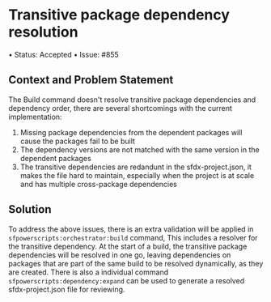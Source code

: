 # Transitive package dependency resolution
•	Status: Accepted
•	Issue: #855

## Context and Problem Statement
The Build command doesn't resolve transitive package dependencies and dependency order, there are several shortcomings with the current implementation:

1. Missing package dependencies from the dependent packages will cause the packages fail to be built
2. The dependency versions are not matched with the same version in the dependent packages
3. The transitive dependencies are redandunt in the sfdx-project.json, it makes the file hard to maintain, especially when the project is at scale and has multiple cross-package dependencies


## Solution

To address the above issues, there is an extra validation will be applied in `sfpowerscripts:orchestrator:build` command, This includes a resolver for the transitive dependency.
At the start of a build, the transitive package dependencies will be resolved in one go, leaving dependencies on packages that are part of the same build to be resolved dynamically, as they are created.
There is also a individual command `sfpowerscripts:dependency:expand` can be used to generate a resolved sfdx-project.json file for reviewing.



